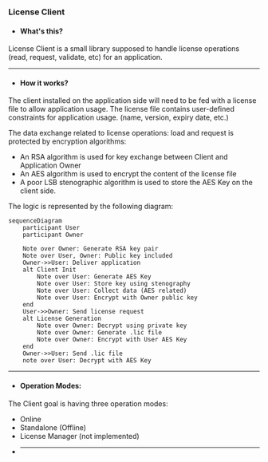 ### License Client

 - #### What's this?
License Client is a small library supposed to handle license operations (read, request, validate, etc) for an application.
***

 - #### How it works?
The client installed on the application side will need to be fed with a license file to allow application usage.
The license file contains user-defined constraints for application usage. (name, version, expiry date, etc.)

The data exchange related to license operations: load and request is protected by encryption algorithms:
 - An RSA algorithm is used for key exchange between Client and Application Owner
 - An AES algorithm is used to encrypt the content of the license file
 - A poor LSB stenographic algorithm is used to store the AES Key on the client side.

The logic is represented by the following diagram:

```mermaid
sequenceDiagram
    participant User
    participant Owner

    Note over Owner: Generate RSA key pair
    Note over User, Owner: Public key included
    Owner->>User: Deliver application
    alt Client Init
        Note over User: Generate AES Key
        Note over User: Store key using stenography
        Note over User: Collect data (AES related)
        Note over User: Encrypt with Owner public key
    end
    User->>Owner: Send license request
    alt License Generation
        Note over Owner: Decrypt using private key
        Note over Owner: Generate .lic file
        Note over Owner: Encrypt with User AES Key
    end
    Owner->>User: Send .lic file
    note over User: Decrypt with AES Key
```
***

 - #### Operation Modes:
The Client goal is having three operation modes:
 - Online
 - Standalone (Offline)
 - License Manager (not implemented)
 - ***